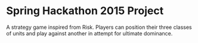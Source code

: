# Spring Hackathon 2015 Project

A strategy game inspired from Risk. Players can position their three classes of units and play against another in attempt for ultimate dominance.
